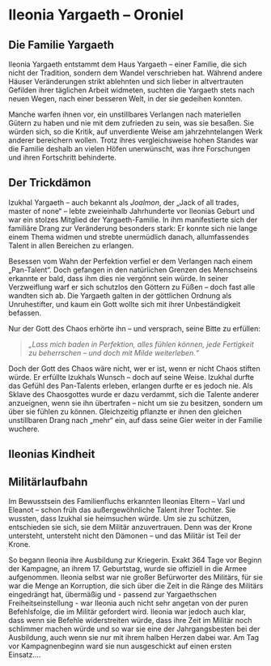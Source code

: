 # Ileonia Yargaeth – Oroniel

## Die Familie Yargaeth

Ileonia Yargaeth entstammt dem Haus Yargaeth – einer Familie, die sich nicht der Tradition, sondern dem Wandel verschrieben hat. Während andere Häuser Veränderungen strikt ablehnten und sich lieber in altvertrauten Gefilden ihrer täglichen Arbeit widmeten, suchten die Yargaeth stets nach neuen Wegen, nach einer besseren Welt, in der sie gedeihen konnten.

Manche warfen ihnen vor, ein unstillbares Verlangen nach materiellen Gütern zu haben und nie mit dem zufrieden zu sein, was sie besaßen. Sie würden sich, so die Kritik, auf unverdiente Weise am jahrzehntelangen Werk anderer bereichern wollen. Trotz ihres vergleichsweise hohen Standes war die Familie deshalb an vielen Höfen unerwünscht, was ihre Forschungen und ihren Fortschritt behinderte.

## Der Trickdämon

Izukhal Yargaeth – auch bekannt als *Joalmon*, der „Jack of all trades, master of none“ – lebte zweieinhalb Jahrhunderte vor Ileonias Geburt und war ein stolzes Mitglied der Yargaeth-Familie. In ihm manifestierte sich der familiäre Drang zur Veränderung besonders stark: Er konnte sich nie lange einem Thema widmen und strebte unermüdlich danach, allumfassendes Talent in allen Bereichen zu erlangen.

Besessen vom Wahn der Perfektion verfiel er dem Verlangen nach einem „Pan-Talent“. Doch gefangen in den natürlichen Grenzen des Menschseins erkannte er bald, dass ihm dies nie vergönnt sein würde. In seiner Verzweiflung warf er sich schutzlos den Göttern zu Füßen – doch fast alle wandten sich ab. Die Yargaeth galten in der göttlichen Ordnung als Unruhestifter, und kaum ein Gott wollte sich mit ihrer Unbeständigkeit befassen.

Nur der Gott des Chaos erhörte ihn – und versprach, seine Bitte zu erfüllen:  
> *„Lass mich baden in Perfektion, alles fühlen können, jede Fertigkeit zu beherrschen – und doch mit Milde weiterleben.“*

Doch der Gott des Chaos wäre nicht, wer er ist, wenn er nicht Chaos stiften würde. Er erfüllte Izukhals Wunsch – doch auf seine Weise. Izukhal durfte das Gefühl des Pan-Talents erleben, erlangen durfte er es jedoch nie. Als Sklave des Chaosgottes wurde er dazu verdammt, sich die Talente anderer anzueignen, wenn sie ihn übertrafen – nicht um sie zu besitzen, sondern um über sie fühlen zu können. Gleichzeitig pflanzte er ihnen den gleichen unstillbaren Drang nach „mehr“ ein, auf dass seine Gier weiter in der Familie wuchere.

## Ileonias Kindheit

## Militärlaufbahn

Im Bewusstsein des Familienfluchs erkannten Ileonias Eltern – Varl und Eleanot – schon früh das außergewöhnliche Talent ihrer Tochter. Sie wussten, dass Izukhal sie heimsuchen würde. Um sie zu schützen, entschieden sie sich, sie dem Militär anzuvertrauen. Denn was der Krone untersteht, untersteht nicht den Dämonen – und das Militär ist Teil der Krone.

So begann Ileonia ihre Ausbildung zur Kriegerin. Exakt 364 Tage vor Beginn der Kampagne, an ihrem 17. Geburtstag, wurde sie offiziell in die Armee aufgenommen. Ileonia selbst war nie großer Befürworter des Militärs, für sie war die Menge an Korruption, die sich über die Zeit in die Ränge des Militärs eingedrängt hat, übermäßig und - passend zur Yargaethschen Freiheitseinstellung - war Ileonia auch nicht sehr angetan von der puren Befehlsfolge, die im Militär gefordert wird. Ileonia war jedoch auch klar, dass wenn sie Befehle widerstreiten würde, dass ihre Zeit im Militär noch schlimmer machen würde und so war sie eine der Jahrgangsbesten bei der Ausbildung, auch wenn sie nur mit ihrem halben Herzen dabei war. Am Tag vor Kampagnenbeginn ward sie nun ausgeschickt auf einen ersten Einsatz....
